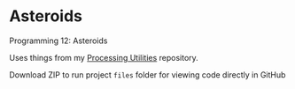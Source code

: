 # Asteroids
 
Programming 12: Asteroids

Uses things from my [Processing Utilities](https://github.com/anventia/ProcessingUtilities) repository.

Download ZIP to run project
`files` folder for viewing code directly in GitHub
